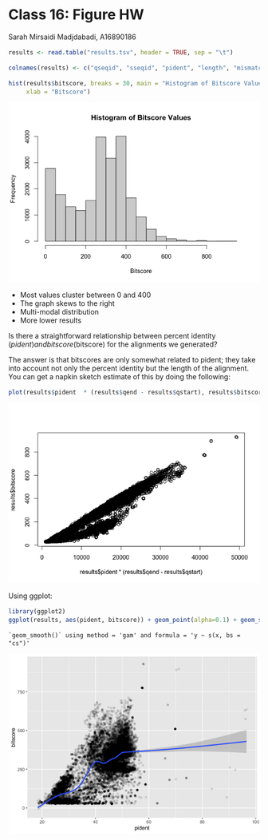 # Class 16: Figure HW
Sarah Mirsaidi Madjdabadi, A16890186

``` r
results <- read.table("results.tsv", header = TRUE, sep = "\t")
```

``` r
colnames(results) <- c("qseqid", "sseqid", "pident", "length", "mismatch", "gapopen", "qstart", "qend", "sstart", "send", "evalue", "bitscore")
```

``` r
hist(results$bitscore, breaks = 30, main = "Histogram of Bitscore Values",
     xlab = "Bitscore")
```

![](class16_HW_files/figure-commonmark/unnamed-chunk-3-1.png)

- Most values cluster between 0 and 400
- The graph skews to the right
- Multi-modal distribution
- More lower results

Is there a straightforward relationship between percent identity
($pident) and bitscore ($bitscore) for the alignments we generated?

The answer is that bitscores are only somewhat related to pident; they
take into account not only the percent identity but the length of the
alignment. You can get a napkin sketch estimate of this by doing the
following:

``` r
plot(results$pident  * (results$qend - results$qstart), results$bitscore)
```

![](class16_HW_files/figure-commonmark/unnamed-chunk-4-1.png)

Using ggplot:

``` r
library(ggplot2)
ggplot(results, aes(pident, bitscore)) + geom_point(alpha=0.1) + geom_smooth()
```

    `geom_smooth()` using method = 'gam' and formula = 'y ~ s(x, bs = "cs")'

![](class16_HW_files/figure-commonmark/unnamed-chunk-5-1.png)

